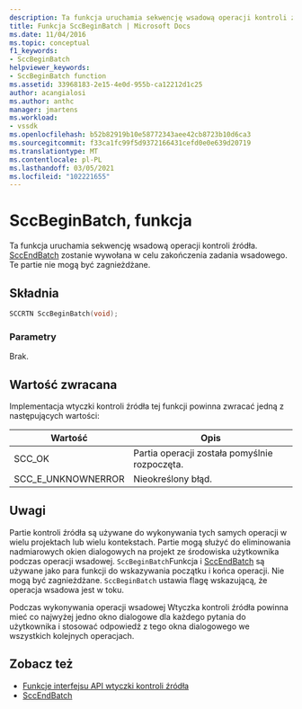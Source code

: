 ```yaml
---
description: Ta funkcja uruchamia sekwencję wsadową operacji kontroli źródła.
title: Funkcja SccBeginBatch | Microsoft Docs
ms.date: 11/04/2016
ms.topic: conceptual
f1_keywords:
- SccBeginBatch
helpviewer_keywords:
- SccBeginBatch function
ms.assetid: 33968183-2e15-4e0d-955b-ca12212d1c25
author: acangialosi
ms.author: anthc
manager: jmartens
ms.workload:
- vssdk
ms.openlocfilehash: b52b82919b10e58772343aee42cb8723b10d6ca3
ms.sourcegitcommit: f33ca1fc99f5d9372166431cefd0e0e639d20719
ms.translationtype: MT
ms.contentlocale: pl-PL
ms.lasthandoff: 03/05/2021
ms.locfileid: "102221655"
---
```

# <a name="sccbeginbatch-function"></a>SccBeginBatch, funkcja
Ta funkcja uruchamia sekwencję wsadową operacji kontroli źródła. [SccEndBatch](../extensibility/sccendbatch-function.md) zostanie wywołana w celu zakończenia zadania wsadowego. Te partie nie mogą być zagnieżdżane.

## <a name="syntax"></a>Składnia

```cpp
SCCRTN SccBeginBatch(void);
```

### <a name="parameters"></a>Parametry
 Brak.

## <a name="return-value"></a>Wartość zwracana
 Implementacja wtyczki kontroli źródła tej funkcji powinna zwracać jedną z następujących wartości:

|Wartość|Opis|
|-----------|-----------------|
|SCC_OK|Partia operacji została pomyślnie rozpoczęta.|
|SCC_E_UNKNOWNERROR|Nieokreślony błąd.|

## <a name="remarks"></a>Uwagi
 Partie kontroli źródła są używane do wykonywania tych samych operacji w wielu projektach lub wielu kontekstach. Partie mogą służyć do eliminowania nadmiarowych okien dialogowych na projekt ze środowiska użytkownika podczas operacji wsadowej. `SccBeginBatch`Funkcja i [SccEndBatch](../extensibility/sccendbatch-function.md) są używane jako para funkcji do wskazywania początku i końca operacji. Nie mogą być zagnieżdżane. `SccBeginBatch` ustawia flagę wskazującą, że operacja wsadowa jest w toku.

 Podczas wykonywania operacji wsadowej Wtyczka kontroli źródła powinna mieć co najwyżej jedno okno dialogowe dla każdego pytania do użytkownika i stosować odpowiedź z tego okna dialogowego we wszystkich kolejnych operacjach.

## <a name="see-also"></a>Zobacz też
- [Funkcje interfejsu API wtyczki kontroli źródła](../extensibility/source-control-plug-in-api-functions.md)
- [SccEndBatch](../extensibility/sccendbatch-function.md)

